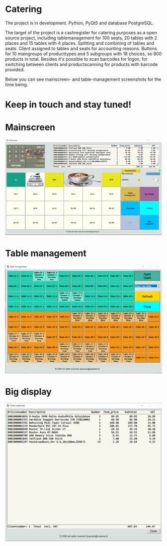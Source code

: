 # Catering

The project is in  development.
Python, PyQt5 and database PostgreSQL.

The target of the project is a cashregister for catering purposes as a open source project, including tablemanagement for 100 seats, 20 tables with 2 places and 15 tables with 4 places. Splitting and combining of tables and seats. Client assigned to tables and seats for accounting reasons. Buttons for 10 maingroups of producttypes and 5 subgroups with 18 choices, so 900 products in total. Besides it's possible to scan barcodes for logon, for switching between clients and productscanning for products with barcode provided.

Below you can see mainscreen- and table-management screenshots for the time being.

# Keep in touch and stay tuned!

# Mainscreen
![Catering Mainscreen](https://raw.githubusercontent.com/DirkJanJansen/Catering/master/MainScreen.png)
# Table management

![Catering Table_reservationscreen](https://raw.githubusercontent.com/DirkJanJansen/Catering/master/table_management.png)

# Big display
![Catering Table_reservationscreen](https://raw.githubusercontent.com/DirkJanJansen/Catering/master/bigDisplay.png)






 

